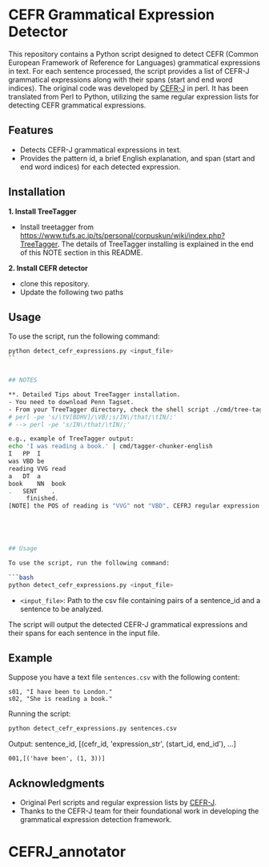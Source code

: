 # CEFR Grammatical Expression Detector

This repository contains a Python script designed to detect CEFR (Common European Framework of Reference for Languages) grammatical expressions in text. For each sentence processed, the script provides a list of CEFR-J grammatical expressions along with their spans (start and end word indices). The original code was developed by [CEFR-J](https://cefr-j.org/cefrj.html) in perl. It has been translated from Perl to Python, utilizing the same regular expression lists for detecting CEFR grammatical expressions.

## Features

- Detects CEFR-J grammatical expressions in text.
- Provides the pattern id, a brief English explanation, and span (start and end word indices) for each detected expression.

## Installation

**1. Install TreeTagger**   
- Install treetagger from https://www.tufs.ac.jp/ts/personal/corpuskun/wiki/index.php?TreeTagger. The details of TreeTagger installing is explained in the end of this NOTE section in this README.

**2. Install CEFR detector**
- clone this repository.
- Update the following two paths


## Usage

To use the script, run the following command:

```bash
python detect_cefr_expressions.py <input_file>
``


## NOTES

**. Detailed Tips about TreeTagger installation.
- You need to download Penn Tagset. 
- From your TreeTagger directory, check the shell script ./cmd/tree-tagger-english and comment the last two lines:
# perl -pe 's/\tV[BDHV]/\VB/;s/IN\/that/\tIN/;'
# --> perl -pe 's/IN\/that/\tIN/;' 

e.g., example of TreeTagger output:
echo 'I was reading a book.' | cmd/tagger-chunker-english
I	PP	I
was	VBD	be
reading	VVG	read
a	DT	a
book	NN	book
.	SENT	.
	 finished.
[NOTE] the POS of reading is "VVG" not "VBD". CEFRJ regular expression is based on the "VVG" not "VBD". 





## Usage

To use the script, run the following command:

```bash
python detect_cefr_expressions.py <input_file>
```

- `<input_file>`: Path to the csv file containing pairs of a sentence_id and a sentence to be analyzed.

The script will output the detected CEFR-J grammatical expressions and their spans for each sentence in the input file.

## Example

Suppose you have a text file `sentences.csv` with the following content:

```
s01, "I have been to London."
s02, "She is reading a book."
```

Running the script:

```bash
python detect_cefr_expressions.py sentences.csv
```

Output:
sentence_id, [(cefr_id, 'expression_str', (start_id, end_id'), ...]

```
001,[('have been', (1, 3))]
```

## Acknowledgments

- Original Perl scripts and regular expression lists by [CEFR-J](https://cefr-j.org/cefrj.html).
- Thanks to the CEFR-J team for their foundational work in developing the grammatical expression detection framework.

# CEFRJ_annotator
